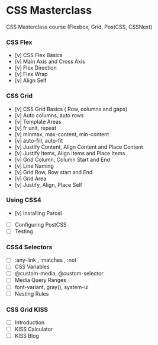 # CSS Masterclass

CSS Masterclass course (Flexbox, Grid, PostCSS, CSSNext)

### CSS Flex

- [v] CSS Flex Basics
- [v] Main Axis and Cross Axis
- [v] Flex Direction
- [v] Flex Wrap
- [v] Align Self

### CSS Grid

- [v] CSS Grid Basics ( Row, columns and gaps)
- [v] Auto columns, auto rows
- [v] Template Areas
- [v] fr unit, repeat
- [v] minmax, max-content, min-content
- [v] auto-fill, auto-fit
- [v] Justify Content, Align Content and Place Content
- [v] Justify Items, Align Items and Place Items
- [v] Grid Column, Column Start and End
- [v] Line Naming
- [v] Grid Row, Row start and End
- [v] Grid Area
- [v] Justify, Align, Place Self

### Using CSS4

- [v] Installing Parcel
- [ ] Configuring PostCSS
- [ ] Testing

### CSS4 Selectors

- [ ] :any-link , :matches , :not
- [ ] CSS Variables
- [ ] @custom-media, @custom-selector
- [ ] Media Query Ranges
- [ ] font-variant, gray(), system-ui
- [ ] Nesting Rules

### CSS Grid KISS

- [ ] Introduction
- [ ] KISS Calculator
- [ ] KISS Blog

